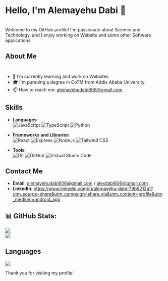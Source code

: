 
# Hello, I'm Alemayehu Dabi 👋
<br>Welcome to my GitHub profile! I'm passionate about Science and Technology, and I enjoy working on Website and some other Software applications.<br>
## About Me<br><br>
- 🌱 I’m currently learning and work on Websites<br>
- 🎓 I'm pursuing a degree in CoTM from Addis Ababa University.<br />
- 📫 How to reach me: alemayehudabi606@gmail.com<br>

## Skills

- **Languages**: <br />
  ![JavaScript](https://img.shields.io/badge/JavaScript-F7DF1E?style=for-the-badge&logo=javascript&logoColor=black)
  ![TypeScript](https://img.shields.io/badge/TypeScript-3178C6?style=for-the-badge&logo=typescript&logoColor=white)
  ![Python](https://img.shields.io/badge/Python-3776AB?style=for-the-badge&logo=python&logoColor=white)
  
- **Frameworks and Libraries**: <br>
  ![React](https://img.shields.io/badge/React-20232A?style=for-the-badge&logo=react&logoColor=61DAFB)
  ![Express](https://img.shields.io/badge/Express-000000?style=for-the-badge&logo=express&logoColor=white)
  ![Node.js](https://img.shields.io/badge/Node.js-43853D?style=for-the-badge&logo=node.js&logoColor=white)
  ![Tailwind CSS](https://img.shields.io/badge/Tailwind_CSS-38B2AC?style=for-the-badge&logo=tailwind-css&logoColor=white)
  
- **Tools**:<br /> ![Git](https://img.shields.io/badge/Git-F05032?style=for-the-badge&logo=git&logoColor=white) ![GitHub](https://img.shields.io/badge/GitHub-181717?style=for-the-badge&logo=github&logoColor=white) ![Vistual Studio Code](https://img.shields.io/badge/Visual_Studio_Code-0078d7?style=for-the-badge&logo=visual%20studio%20code&logoColor=white)

## Contact Me

- **Email**: alemayehudabi606@gmail.com / alexdabi606@gmail.com
- **LinkedIn**: https://www.linkedin.com/in/alemayehu-dabi-79b5212a1?utm_source=share&utm_campaign=share_via&utm_content=profile&utm_medium=android_app

## 📊 GitHub Stats:
![](https://github-readme-stats.vercel.app/api?username=AlemayehuDabi&theme=dark&hide_border=false&include_all_commits=false&count_private=false)<br/>
![](https://github-readme-streak-stats.herokuapp.com/?user=AlemayehuDabi&theme=dark&hide_border=false)<br/>
## Languages
![](https://github-readme-stats.vercel.app/api/top-langs/?username=AlemayehuDabi&theme=dark&hide_border=false&include_all_commits=false&count_private=false&layout=compact)


Thank you for visiting my profile!


